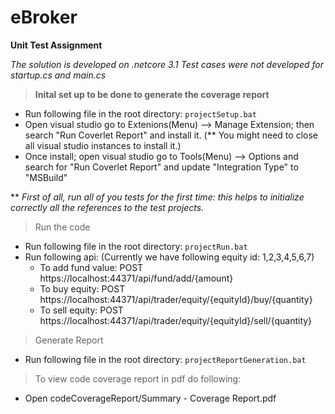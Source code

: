 # eBroker
**Unit Test Assignment**

_The solution is developed on .netcore 3.1_
_Test cases were not developed for startup.cs and main.cs_

>**Inital set up to be done to generate the coverage report** 
- Run following file in the root directory: `projectSetup.bat`
- Open visual studio go to Extenions(Menu) --> Manage Extension; then search "Run Coverlet Report" and install it. (** You might need to close all visual studio instances to install it.)
- Once install; open visual studio go to Tools(Menu) --> Options and search for "Run Coverlet Report" and update "Integration Type" to "MSBuild"

**  _First of all, run all of you tests for the first time: this helps to initialize correctly all the references to the test projects._

> Run the code
- Run following file in the root directory: `projectRun.bat`
- Run following api: (Currently we have following equity id: 1,2,3,4,5,6,7)
  - To add fund value: POST https://localhost:44371/api/fund/add/{amount}
  - To buy equity:     POST https://localhost:44371/api/trader/equity/{equityId}/buy/{quantity}
  - To sell equity:    POST https://localhost:44371/api/trader/equity/{equityId}/sell/{quantity}


> Generate Report
- Run following file in the root directory: `projectReportGeneration.bat`

>To view code coverage report in pdf do following:
- Open codeCoverageReport/Summary - Coverage Report.pdf
